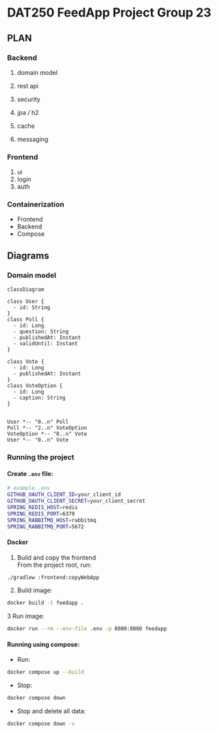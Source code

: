 # DAT250 FeedApp Project Group 23

## PLAN
### Backend
1. domain model
2. rest api
3. security

4. jpa / h2
5. cache
6. messaging

### Frontend
1. ui
2. login
3. auth

### Containerization
- Frontend
- Backend
- Compose

## Diagrams

### Domain model

```mermaid
classDiagram

class User {
  - id: String
}
class Poll {
  - id: Long
  - question: String
  - publishedAt: Instant
  - validUntil: Instant
}

class Vote {
  - id: Long
  - publishedAt: Instant
}
class VoteOption {
  - id: Long
  - caption: String
}


User *-- "0..n" Poll
Poll *-- "2..n" VoteOption
VoteOption *-- "0..n" Vote
User *-- "0..n" Vote
```

### Running the project
#### Create `.env` file:
```bash
# example .env
GITHUB_OAUTH_CLIENT_ID=your_client_id
GITHUB_OAUTH_CLIENT_SECRET=your_client_secret
SPRING_REDIS_HOST=redis
SPRING_REDIS_PORT=6379
SPRING_RABBITMQ_HOST=rabbitmq
SPRING_RABBITMQ_PORT=5672
```

#### Docker
1. Build and copy the frontend  
From the project root, run:
```bash
./gradlew :frontend:copyWebApp
```
2. Build image:  
```bash
docker build -t feedapp .
```
3 Run image:  
```bash
docker run --rm --env-file .env -p 8080:8080 feedapp
```

#### Running using compose:
- Run:  
```bash
docker compose up --build
```
- Stop:  
```bash
docker compose down
```   
- Stop and delete all data:  
```bash
docker compose down -v
```
